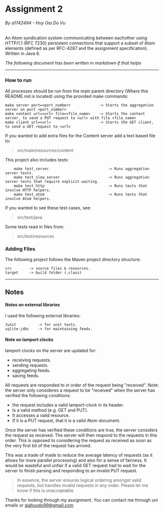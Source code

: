 # Assignment 2
###### By a1742494 - Huy Gia Do Vu
An Atom syndication system communicating between eachother using HTTP/1.1 (RFC 7230)
persistent connections that support a subset of Atom elements (defined as per RFC-4287 and
the assignment specification). Written in Java 8.

*The following document has been written in markdown if that helps*

---
### How to run
All processes should be run from the main parent directory (Where this README.md is located) using the provided make commands:
    
    make server port=<port_number>             -> Starts the aggregation server on port <port_number>
    make content url=<url> file=<file_name>    -> Starts the content server, to send a PUT request to <url> with file <file_name>
    make client url=<url>                      -> Starts the GET client, to send a GET request to <url>

If you wanted to add extra files for the Content server add a text based file to:

>src/main/resources/content

This project also includes tests:

        make test_server                           -> Runs aggregation server tests. 
        make test_slow_server                      -> Runs aggregation server tests that require explicit waiting.
        make test_http                             -> Runs tests that involve HTTP helpers.
        make test_atom                             -> Runs tests that involve Atom helpers.

If you wanted to see these test cases, see:

>src/test/java

Some tests read in files from:

>src/test/resources

### Adding Files
The following project follows the Maven project directory structure:
    
    src        -> source files & resources.
    target     -> build folder (.class)
---
## Notes
#### Notes on external libraries
I used the following external libraries:
    
    Junit          -> for unit tests.
    sqlite-jdbc    -> for maintaining feeds.

#### Note on lamport clocks
lamport clocks on the server are updated for:
- receiving requests.
- sending requests.
- aggregating feeds.
- saving feeds.


All requests are responded to in order of the request being "received". Note: the server only consideres a request to be "received" when the server has verified the following conditions: 
    
- the request includes a valid lamport-clock in its header.
- Is a valid method (e.g. GET and PUT). 
- It accesses a valid resource.
- If it is a PUT request, that it is a valid Atom document.
        

Once the server has verified these conditions are true, the server considers the request as received.
The server will then respond to the requests in this order. This is opposed to considering the request as received
as soon as the very first bit of the request has arrived. 

This was a trade of made to reduce the average latency of requests (as it allows for more parallel processing) and also for a sense of fairness. 
It would be wasteful and unfair if a valid GET request had to wait for the server to finish parsing and responding to an invalid PUT request. 

>In essence, the server ensures logical ordering amongst valid requests, but 
handles invalid requests in any order. Please let me know if this is unacceptable.



Thanks for looking through my assignment. You can contact me through uni emails or giahuydo99@gmail.com

